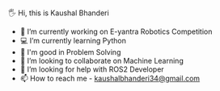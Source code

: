 🖐️ Hi, this is Kaushal Bhanderi
- 🔭 I’m currently working on E-yantra Robotics Competition 
- 💻 I’m currently learning Python
- 🫡 I'm good in Problem Solving
- 👯 I’m looking to collaborate on Machine Learning
- 🤔 I’m looking for help with ROS2 Developer
- 📫 How to reach me - kaushalbhanderi34@gmail.com

